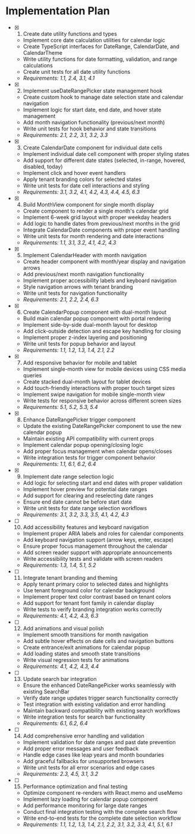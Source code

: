 # Implementation Plan

- [x] 1. Create date utility functions and types





  - Implement core date calculation utilities for calendar logic
  - Create TypeScript interfaces for DateRange, CalendarDate, and CalendarTheme
  - Write utility functions for date formatting, validation, and range calculations
  - Create unit tests for all date utility functions
  - _Requirements: 1.1, 2.4, 3.1, 4.1_

- [x] 2. Implement useDateRangePicker state management hook





  - Create custom hook to manage date selection state and calendar navigation
  - Implement logic for start date, end date, and hover state management
  - Add month navigation functionality (previous/next month)
  - Write unit tests for hook behavior and state transitions
  - _Requirements: 2.1, 2.2, 3.1, 3.2, 3.3_

- [x] 3. Create CalendarDate component for individual date cells





  - Implement individual date cell component with proper styling states
  - Add support for different date states (selected, in-range, hovered, disabled, today)
  - Implement click and hover event handlers
  - Apply tenant branding colors for selected states
  - Write unit tests for date cell interactions and styling
  - _Requirements: 3.1, 3.2, 4.1, 4.2, 4.3, 4.4, 4.5, 6.3_

- [x] 4. Build MonthView component for single month display





  - Create component to render a single month's calendar grid
  - Implement 6-week grid layout with proper weekday headers
  - Add logic to handle dates from previous/next months in the grid
  - Integrate CalendarDate components with proper event handling
  - Write unit tests for month rendering and date interactions
  - _Requirements: 1.1, 3.1, 3.2, 4.1, 4.2, 4.3_

- [x] 5. Implement CalendarHeader with month navigation








  - Create header component with month/year display and navigation arrows
  - Add previous/next month navigation functionality
  - Implement proper accessibility labels and keyboard navigation
  - Style navigation arrows with tenant branding
  - Write unit tests for navigation functionality
  - _Requirements: 2.1, 2.2, 2.4, 6.3_

- [x] 6. Create CalendarPopup component with dual-month layout





  - Build main calendar popup component with portal rendering
  - Implement side-by-side dual-month layout for desktop
  - Add click-outside detection and escape key handling for closing
  - Implement proper z-index layering and positioning
  - Write unit tests for popup behavior and layout
  - _Requirements: 1.1, 1.2, 1.3, 1.4, 2.1, 2.2_

- [x] 7. Add responsive behavior for mobile and tablet






  - Implement single-month view for mobile devices using CSS media queries
  - Create stacked dual-month layout for tablet devices
  - Add touch-friendly interactions with proper touch target sizes
  - Implement swipe navigation for mobile single-month view
  - Write tests for responsive behavior across different screen sizes
  - _Requirements: 5.1, 5.2, 5.3, 5.4_

- [x] 8. Enhance DateRangePicker trigger component





  - Update the existing DateRangePicker component to use the new calendar popup
  - Maintain existing API compatibility with current props
  - Implement calendar popup opening/closing logic
  - Add proper focus management when calendar opens/closes
  - Write integration tests for trigger component behavior
  - _Requirements: 1.1, 6.1, 6.2, 6.4_

- [x] 9. Implement date range selection logic








  - Add logic for selecting start and end dates with proper validation
  - Implement hover preview for potential date ranges
  - Add support for clearing and reselecting date ranges
  - Ensure end date cannot be before start date
  - Write unit tests for date range selection workflows
  - _Requirements: 3.1, 3.2, 3.3, 3.5, 4.1, 4.2, 4.3_

- [ ] 10. Add accessibility features and keyboard navigation






  - Implement proper ARIA labels and roles for calendar components
  - Add keyboard navigation support (arrow keys, enter, escape)
  - Ensure proper focus management throughout the calendar
  - Add screen reader support with appropriate announcements
  - Write accessibility tests and validate with screen readers
  - _Requirements: 1.3, 1.4, 5.1, 5.2_

- [ ] 11. Integrate tenant branding and theming
  - Apply tenant primary color to selected dates and highlights
  - Use tenant foreground color for calendar background
  - Implement proper text color contrast based on tenant colors
  - Add support for tenant font family in calendar display
  - Write tests to verify branding integration works correctly
  - _Requirements: 4.1, 4.2, 4.3, 6.3_

- [ ] 12. Add animations and visual polish
  - Implement smooth transitions for month navigation
  - Add subtle hover effects on date cells and navigation buttons
  - Create entrance/exit animations for calendar popup
  - Add loading states and smooth state transitions
  - Write visual regression tests for animations
  - _Requirements: 4.1, 4.2, 4.3, 4.4_

- [ ] 13. Update search bar integration
  - Ensure the enhanced DateRangePicker works seamlessly with existing SearchBar
  - Verify date range updates trigger search functionality correctly
  - Test integration with existing validation and error handling
  - Maintain backward compatibility with existing search workflows
  - Write integration tests for search bar functionality
  - _Requirements: 6.1, 6.2, 6.4_

- [ ] 14. Add comprehensive error handling and validation
  - Implement validation for date ranges and past date prevention
  - Add proper error messages and user feedback
  - Handle edge cases like leap years and month boundaries
  - Add graceful fallbacks for unsupported browsers
  - Write unit tests for all error scenarios and edge cases
  - _Requirements: 2.3, 4.5, 3.1, 3.2_

- [ ] 15. Performance optimization and final testing
  - Optimize component re-renders with React.memo and useMemo
  - Implement lazy loading for calendar popup component
  - Add performance monitoring for large date ranges
  - Conduct final integration testing with the complete search flow
  - Write end-to-end tests for the complete date selection workflow
  - _Requirements: 1.1, 1.2, 1.3, 1.4, 2.1, 2.2, 3.1, 3.2, 3.3, 4.1, 5.1, 6.1_